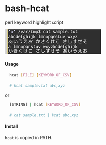 # bash-hcat
perl keyword highlight script

![001](https://raw.githubusercontent.com/nobiki/bash-hcat/images/001.png)

#### Usage

```sh
  hcat [FILE] [KEYWORD_OF_CSV]

  # hcat sample.txt abc,xyz
```
or
```sh
  [STRING] | hcat [KEYWORD_OF_CSV]

  # cat sample.txt | hcat abc,xyz
```

#### Install

`hcat` is copied in PATH.

